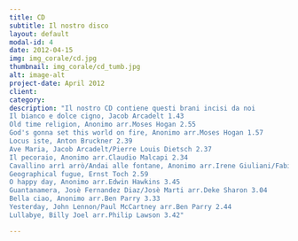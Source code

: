 ```yaml
---
title: CD
subtitle: Il nostro disco
layout: default
modal-id: 4
date: 2012-04-15
img: img_corale/cd.jpg
thumbnail: img_corale/cd_tumb.jpg
alt: image-alt
project-date: April 2012
client: 
category: 
description: "Il nostro CD contiene questi brani incisi da noi 
Il bianco e dolce cigno, Jacob Arcadelt 1.43
Old time religion, Anonimo arr.Moses Hogan 2.55
God's gonna set this world on fire, Anonimo arr.Moses Hogan 1.57
Locus iste, Anton Bruckner 2.39
Ave Maria, Jacob Arcadelt/Pierre Louis Dietsch 2.37
Il pecoraio, Anonimo arr.Claudio Malcapi 2.34
Cavallino arrì arrò/Andai alle fontane, Anonimo arr.Irene Giuliani/Fabio Cavaciocchi 2.36
Geographical fugue, Ernst Toch 2.59
O happy day, Anonimo arr.Edwin Hawkins 3.45
Guantanamera, Josè Fernandez Diaz/Josè Marti arr.Deke Sharon 3.04
Bella ciao, Anonimo arr.Ben Parry 3.33
Yesterday, John Lennon/Paul McCartney arr.Ben Parry 2.44
Lullabye, Billy Joel arr.Philip Lawson 3.42"

---
```

